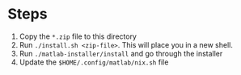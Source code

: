 # Steps
1. Copy the `*.zip` file to this directory
2. Run `./install.sh <zip-file>`. This will place you in a new shell.
3. Run `./matlab-installer/install` and go through the installer
4. Update the `$HOME/.config/matlab/nix.sh` file
